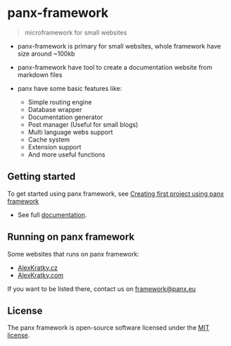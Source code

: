 # panx-framework

> microframework for small websites

* panx-framework is primary for small websites, whole framework have size around ~100kb

* panx-framework have tool to create a documentation website from markdown files

* panx have some basic features like:

  * Simple routing engine
  * Database wrapper
  * Documentation generator
  * Post manager (Useful for small blogs)
  * Multi language webs support
  * Cache system
  * Extension support
  * And more useful functions

  

## Getting started

To get started using panx framework, see [Creating first project using panx framework](https://panx.eu/docs/getting-started)

* See full [documentation](https://panx.eu/docs/).



## Running on panx framework

Some websites that runs on panx framework:

* [AlexKratky.cz](https://www.alexkratky.cz/)
* [AlexKratky.com](https://alexkratky.com/)

If you want to be listed there, contact us on framework@panx.eu



## License

The panx framework is open-source software licensed under the [MIT license](https://opensource.org/licenses/MIT).

